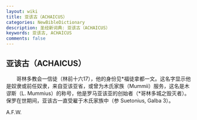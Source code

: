 ```yaml
---
layout: wiki
title: 亚该古（ACHAICUS）
categories: NewBibleDictionary
description: 圣经新词典: 亚该古（ACHAICUS）
keywords: 亚该古, ACHAICUS
comments: false
---
```


## 亚该古（ACHAICUS）

　　哥林多教会一信徒（林前十六17），他的身份见*福徒拿都一文。这名字显示他是奴隶或前任奴隶，来自亚该亚省，或曾为木氏家族（Mummii）服务，这名是木谬斯（L. Mummius）的称号，他是罗马亚该亚的创始者（*哥林多城之毁灭者）。保罗在世期间，亚该古一直受雇于木氏家族中（参 Suetonius, Galba 3）。

A.F.W.








